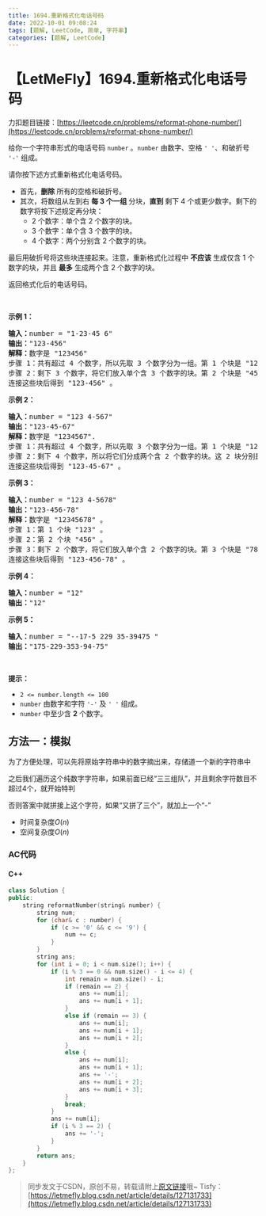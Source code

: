 ```yaml
---
title: 1694.重新格式化电话号码
date: 2022-10-01 09:08:24
tags: [题解, LeetCode, 简单, 字符串]
categories: [题解, LeetCode]
---
```


# 【LetMeFly】1694.重新格式化电话号码

力扣题目链接：[https://leetcode.cn/problems/reformat-phone-number/](https://leetcode.cn/problems/reformat-phone-number/)

<p>给你一个字符串形式的电话号码 <code>number</code> 。<code>number</code> 由数字、空格 <code>' '</code>、和破折号 <code>'-'</code> 组成。</p>

<p>请你按下述方式重新格式化电话号码。</p>

<ul>
	<li>首先，<strong>删除</strong> 所有的空格和破折号。</li>
	<li>其次，将数组从左到右 <strong>每 3 个一组</strong> 分块，<strong>直到 </strong>剩下 4 个或更少数字。剩下的数字将按下述规定再分块：
	<ul>
		<li>2 个数字：单个含 2 个数字的块。</li>
		<li>3 个数字：单个含 3 个数字的块。</li>
		<li>4 个数字：两个分别含 2 个数字的块。</li>
	</ul>
	</li>
</ul>

<p>最后用破折号将这些块连接起来。注意，重新格式化过程中 <strong>不应该</strong> 生成仅含 1 个数字的块，并且 <strong>最多</strong> 生成两个含 2 个数字的块。</p>

<p>返回格式化后的电话号码。</p>

<p> </p>

<p><strong>示例 1：</strong></p>

<pre>
<strong>输入：</strong>number = "1-23-45 6"
<strong>输出：</strong>"123-456"
<strong>解释：</strong>数字是 "123456"
步骤 1：共有超过 4 个数字，所以先取 3 个数字分为一组。第 1 个块是 "123" 。
步骤 2：剩下 3 个数字，将它们放入单个含 3 个数字的块。第 2 个块是 "456" 。
连接这些块后得到 "123-456" 。</pre>

<p><strong>示例 2：</strong></p>

<pre>
<strong>输入：</strong>number = "123 4-567"
<strong>输出：</strong>"123-45-67"
<strong>解释：</strong>数字是 "1234567".
步骤 1：共有超过 4 个数字，所以先取 3 个数字分为一组。第 1 个块是 "123" 。
步骤 2：剩下 4 个数字，所以将它们分成两个含 2 个数字的块。这 2 块分别是 "45" 和 "67" 。
连接这些块后得到 "123-45-67" 。
</pre>

<p><strong>示例 3：</strong></p>

<pre>
<strong>输入：</strong>number = "123 4-5678"
<strong>输出：</strong>"123-456-78"
<strong>解释：</strong>数字是 "12345678" 。
步骤 1：第 1 个块 "123" 。
步骤 2：第 2 个块 "456" 。
步骤 3：剩下 2 个数字，将它们放入单个含 2 个数字的块。第 3 个块是 "78" 。
连接这些块后得到 "123-456-78" 。</pre>

<p><strong>示例 4：</strong></p>

<pre>
<strong>输入：</strong>number = "12"
<strong>输出：</strong>"12"
</pre>

<p><strong>示例 5：</strong></p>

<pre>
<strong>输入：</strong>number = "--17-5 229 35-39475 "
<strong>输出：</strong>"175-229-353-94-75"
</pre>

<p> </p>

<p><strong>提示：</strong></p>

<ul>
	<li><code>2 <= number.length <= 100</code></li>
	<li><code>number</code> 由数字和字符 <code>'-'</code> 及 <code>' '</code> 组成。</li>
	<li><code>number</code> 中至少含 <strong>2</strong> 个数字。</li>
</ul>


    
## 方法一：模拟

为了方便处理，可以先将原始字符串中的数字摘出来，存储道一个新的字符串中

之后我们遍历这个纯数字字符串，如果前面已经“三三组队”，并且剩余字符数目不超过4个，就开始特判

否则答案中就拼接上这个字符，如果“又拼了三个”，就加上一个“-”

+ 时间复杂度$O(n)$
+ 空间复杂度$O(n)$

### AC代码

#### C++

```cpp
class Solution {
public:
    string reformatNumber(string& number) {
        string num;
        for (char& c : number) {
            if (c >= '0' && c <= '9') {
                num += c;
            }
        }
        string ans;
        for (int i = 0; i < num.size(); i++) {
            if (i % 3 == 0 && num.size() - i <= 4) {
                int remain = num.size() - i;
                if (remain == 2) {
                    ans += num[i];
                    ans += num[i + 1];
                }
                else if (remain == 3) {
                    ans += num[i];
                    ans += num[i + 1];
                    ans += num[i + 2];
                }
                else {
                    ans += num[i];
                    ans += num[i + 1];
                    ans += '-';
                    ans += num[i + 2];
                    ans += num[i + 3];
                }
                break;
            }
            ans += num[i];
            if (i % 3 == 2) {
                ans += '-';
            }
        }
        return ans;
    }
};
```

> 同步发文于CSDN，原创不易，转载请附上[原文链接](https://blog.letmefly.xyz/2022/10/01/LeetCode%201694.%E9%87%8D%E6%96%B0%E6%A0%BC%E5%BC%8F%E5%8C%96%E7%94%B5%E8%AF%9D%E5%8F%B7%E7%A0%81/)哦~
> Tisfy：[https://letmefly.blog.csdn.net/article/details/127131733](https://letmefly.blog.csdn.net/article/details/127131733)
